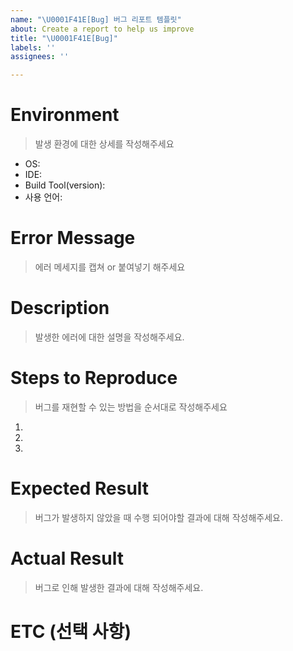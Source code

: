 ```yaml
---
name: "\U0001F41E[Bug] 버그 리포트 템플릿"
about: Create a report to help us improve
title: "\U0001F41E[Bug]"
labels: ''
assignees: ''

---
```


# Environment
> 발생 환경에 대한 상세를 작성해주세요
- OS: 
- IDE:
- Build Tool(version): 
- 사용 언어: 

# Error Message
> 에러 메세지를 캡쳐 or 붙여넣기 해주세요

# Description
> 발생한 에러에 대한 설명을 작성해주세요.

# Steps to Reproduce
> 버그를 재현할 수 있는 방법을 순서대로 작성해주세요
1. 
2. 
3. 

# Expected Result
> 버그가 발생하지 않았을 때 수행 되어야할 결과에 대해 작성해주세요.

# Actual Result
> 버그로 인해 발생한 결과에 대해 작성해주세요.


# ETC (선택 사항)
